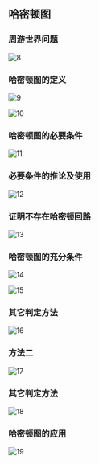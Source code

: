 ## 哈密顿图
### 周游世界问题
![8](https://github.com/lu666666/mooc/blob/master/DiscreteMathematics/8specialGraph/pic/8.JPG)
### 哈密顿图的定义
![9](https://github.com/lu666666/mooc/blob/master/DiscreteMathematics/8specialGraph/pic/9.JPG)
> 
![10](https://github.com/lu666666/mooc/blob/master/DiscreteMathematics/8specialGraph/pic/10.JPG)
### 哈密顿图的必要条件
![11](https://github.com/lu666666/mooc/blob/master/DiscreteMathematics/8specialGraph/pic/11.JPG)
### 必要条件的推论及使用
![12](https://github.com/lu666666/mooc/blob/master/DiscreteMathematics/8specialGraph/pic/12.JPG)
### 证明不存在哈密顿回路
![13](https://github.com/lu666666/mooc/blob/master/DiscreteMathematics/8specialGraph/pic/13.JPG)
### 哈密顿图的充分条件
![14](https://github.com/lu666666/mooc/blob/master/DiscreteMathematics/8specialGraph/pic/14.JPG)
> 
![15](https://github.com/lu666666/mooc/blob/master/DiscreteMathematics/8specialGraph/pic/15.JPG)
### 其它判定方法
![16](https://github.com/lu666666/mooc/blob/master/DiscreteMathematics/8specialGraph/pic/16.JPG)
### 方法二
![17](https://github.com/lu666666/mooc/blob/master/DiscreteMathematics/8specialGraph/pic/17.JPG)
### 其它判定方法
![18](https://github.com/lu666666/mooc/blob/master/DiscreteMathematics/8specialGraph/pic/18.JPG)
### 哈密顿图的应用
![19](https://github.com/lu666666/mooc/blob/master/DiscreteMathematics/8specialGraph/pic/19.JPG)

